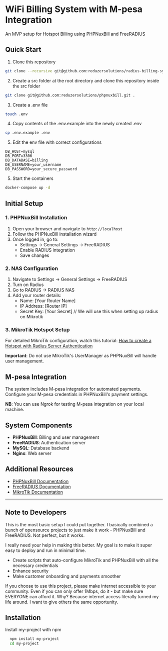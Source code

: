# WiFi Billing System with M-pesa Integration

An MVP setup for Hotspot Billing using PHPNuxBill and FreeRADIUS

## Quick Start

1. Clone this repository
```bash
git clone --recursive git@github.com:reduzersolutions/radius-billing-system.git
```
2. Create a src folder at the root directory and clone this repository inside the src folder

```bash
git clone git@github.com:reduzersolutions/phpnuxbill.git .

```


3. Create a .env file
```bash
touch .env
```
4. Copy contents of the .env.example into the newly created .env
```bash
cp .env.example .env
```
5. Edit the env file with correct configurations
```
DB_HOST=mysql
DB_PORT=3306
DB_DATABASE=billing
DB_USERNAME=your_username
DB_PASSWORD=your_secure_password

```

5. Start the containers
```bash
docker-compose up -d
```

## Initial Setup

### 1. PHPNuxBill Installation
1. Open your browser and navigate to `http://localhost`
2. Follow the PHPNuxBill installation wizard
3. Once logged in, go to:
    - Settings → General Settings → FreeRADIUS
    - Enable RADIUS integration
    - Save changes

### 2. NAS Configuration
1. Navigate to Settings → General Settings → FreeRADIUS
2. Turn on Radius
3. Go to RADIUS → RADIUS NAS
4. Add your router details:
    - Name: [Your Router Name]
    - IP Address: [Router IP]
    - Secret Key: [Your Secret] // We will use this when setting up radius on Mikrotik

### 3. MikroTik Hotspot Setup
For detailed MikroTik configuration, watch this tutorial: [How to create a Hotspot with Radius Server Authentication](https://www.youtube.com/watch?v=bH_6MS9T_n4)

**Important**: Do not use MikroTik's UserManager as PHPNuxBill will handle user management.

## M-pesa Integration

The system includes M-pesa integration for automated payments. Configure your M-pesa credentials in PHPNuxBill's payment settings.

**NB**: You can use Ngrok for testing M-pesa integration on your local machine.

## System Components

- **PHPNuxBill**: Billing and user management
- **FreeRADIUS**: Authentication server
- **MySQL**: Database backend
- **Nginx**: Web server


##  Additional Resources

- [PHPNuxBill Documentation](https://github.com/hotspotbilling/phpnuxbill/wiki)
- [FreeRADIUS Documentation](https://wiki.freeradius.org/guide/HOWTO)
- [MikroTik Documentation](https://help.mikrotik.com/docs/spaces/ROS/pages/328151/First+Time+Configuration)


---

## Note to Developers

This is the most basic setup I could put together. I basically combined a bunch of opensource projects to just make it work - PHPNuxBill and FreeRADIUS. Not perfect, but it works.

I really need your help in making this better. My goal is to make it super easy to deploy and run in minimal time. 


- Create scripts that auto-configure MikroTik and PHPNuxBill with all the necessary credentials
- Enhance security
- Make customer onboarding and payments smoother

If you choose to use this project, please make internet accessible to your community. Even if you can only offer 1Mbps, do it - but make sure EVERYONE can afford it. Why? Because internet access literally turned my life around. I want to give others the same opportunity.


## Installation

Install my-project with npm

```bash
  npm install my-project
  cd my-project
```
    
